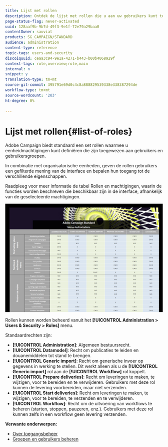 ```yaml
---
title: Lijst met rollen
description: Ontdek de lijst met rollen die u aan uw gebruikers kunt toewijzen.
page-status-flag: never-activated
uuid: 128aaf9b-9b7d-49f3-9e1f-72e79a29baa0
contentOwner: sauviat
products: SG_CAMPAIGN/STANDARD
audience: administration
content-type: reference
topic-tags: users-and-security
discoiquuid: ceaa3c94-9e1a-4271-b443-b00b4068929f
context-tags: role,overview;role,main
internal: n
snippet: y
translation-type: tm+mt
source-git-commit: 395791e69d0c4c8a888829539338e338387294de
workflow-type: tm+mt
source-wordcount: '203'
ht-degree: 0%

---
```



# Lijst met rollen{#list-of-roles}

Adobe Campaign biedt standaard een set rollen waarmee u eenheidmachtigingen kunt definiëren die zijn toegewezen aan gebruikers en gebruikersgroepen.

In combinatie met organisatorische eenheden, geven de rollen gebruikers een gefilterde mening van de interface en bepalen hun toegang tot de verschillende eigenschappen.

Raadpleeg voor meer informatie de tabel [](/help/administration/using/assets/acs_rights.pdf)Rollen en machtigingen, waarin de functies worden beschreven die beschikbaar zijn in de interface, afhankelijk van de geselecteerde machtigingen.

[![image](assets/user_management_3.png)](https://docs.adobe.com/content/help/en/campaign-standard/using/administrating/users-and-security/assets/acs_rights.pdf)

Rollen kunnen worden beheerd vanuit het **[!UICONTROL Administration > Users & Security > Roles]** menu.

Standaardrechten zijn:

* **[!UICONTROL Administration]**: Algemeen bestuursrecht.
* **[!UICONTROL Datamodel]**: Recht om publicaties te leiden en douanemiddelen tot stand te brengen.
* **[!UICONTROL Generic import]**: Recht om generische invoer op gegevens in werking te stellen. Dit werkt alleen als u de **[!UICONTROL Generic import]** rol aan de **[!UICONTROL Workflow]** rol koppelt.
* **[!UICONTROL Prepare deliveries]**: Recht om leveringen te maken, te wijzigen, voor te bereiden en te verwijderen. Gebruikers met deze rol kunnen de levering voorbereiden, maar niet verzenden.
* **[!UICONTROL Start deliveries]**: Recht om leveringen te maken, te wijzigen, voor te bereiden, te verzenden en te verwijderen.
* **[!UICONTROL Workflow]**: Recht om de uitvoering van workflows te beheren (starten, stoppen, pauzeren, enz.). Gebruikers met deze rol kunnen zelfs in een workflow geen levering verzenden.

**Verwante onderwerpen:**

* [Over toegangsbeheer](../../administration/using/about-access-management.md)
* [Groepen en gebruikers beheren](../../administration/using/managing-groups-and-users.md)
